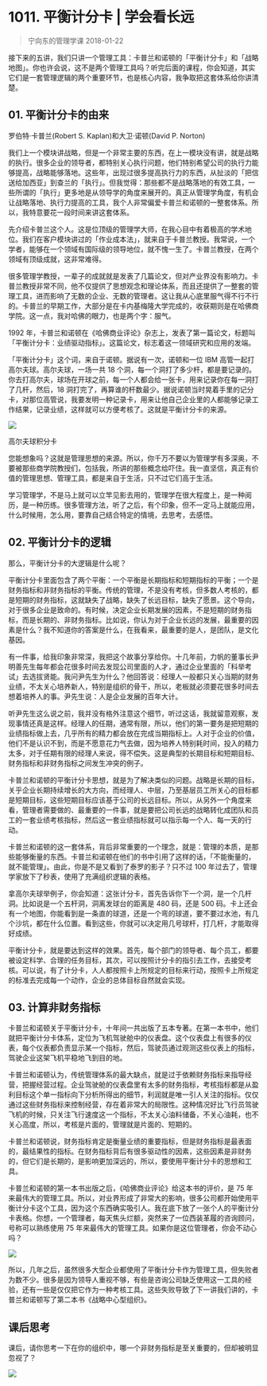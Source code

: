 # 1011. 平衡计分卡 | 学会看长远
> 宁向东的管理学课
2018-01-22

接下来的五讲，我们只讲一个管理工具：卡普兰和诺顿的「平衡计分卡」和「战略地图」。你也许会说，这不是两个管理工具吗？听完后面的课程，你会知道，其实它们是一套管理逻辑的两个重要环节，也是核心内容，我争取把这套体系给你讲清楚。

## 01. 平衡计分卡的由来

罗伯特·卡普兰(Robert S. Kaplan)和大卫·诺顿(David P. Norton)

我们上一个模块讲战略，但是一个非常主要的东西，在上一模块没有讲，就是战略的执行。很多企业的领导者，都特别关心执行问题，他们特别希望公司的执行力能够提高，战略能够落地。这些年，出现过很多提高执行力的东西，从扯淡的「把信送给加西亚」到查兰的「执行」。但我觉得：那些都不是战略落地的有效工具，一些所谓的「执行」更多地是从领导学的角度来展开的。真正从管理学角度，有机会让战略落地、执行力提高的工具，我个人非常偏爱卡普兰和诺顿的一整套体系。所以，我特意要花一段时间来讲这套体系。

先介绍卡普兰这个人。这是位顶级的管理学大师，在我心目中有着极高的学术地位。我们在客户模块讲过的「作业成本法」，就来自于卡普兰教授。我常说，一个学者，能够在一个领域有国际级的领导地位，就不愧一生了。卡普兰教授，在两个领域有顶级成就，这非常难得。

很多管理学教授，一辈子的成就就是发表了几篇论文，但对产业界没有影响力。卡普兰教授非常不同，他不仅提供了思想观念和理论体系，而且还提供了一整套的管理工具，进而影响了无数的企业、无数的管理者。这让我从心底里服气得不行不行的。卡普兰的早期工作，大部分是在卡内基梅隆大学完成的，收获期则是在哈佛商学院。这一点，我对哈佛的眼力，也是两个字：服气。

1992 年，卡普兰和诺顿在《哈佛商业评论》杂志上，发表了第一篇论文，标题叫「平衡计分卡：业绩驱动指标」。这篇论文，标志着这一领域研究和应用的发端。

「平衡计分卡」这个词，来自于诺顿。据说有一次，诺顿和一位 IBM 高管一起打高尔夫球。高尔夫球，一场一共 18 个洞，每一个洞打了多少杆，都是要记录的。你去打高尔夫，球场在开球之前，每一个人都会给一张卡，用来记录你在每一洞打了几杆，然后，18 洞打完了，再算谁的杆数最少。据说诺顿当时晃着手里的记分卡，对那位高管说，我要发明一种记录卡，用来让他自己企业里的人都能够记录工作结果，记录业绩，这样就可以方便考核了。这就是平衡计分卡的来源。

![](https://raw.githubusercontent.com/dalong0514/selfstudy/master/图片链接/宁向东/2019011.jpg)

高尔夫球积分卡

您能想象吗？这就是管理思想的来源。所以，你千万不要以为管理学有多深奥，不要被那些商学院教授们，包括我，所讲的那些概念给吓住。我一直坚信，真正有价值的管理思想、管理工具，都是来自于生活，只不过它们高于生活。

学习管理学，不是马上就可以立竿见影去用的，管理学在很大程度上，是一种阅历，是一种历练。很多管理方法，听了之后，有个印象，但不一定马上就能应用，什么时候用，怎么用，要靠自己结合特定的情境，去思考，去感悟。

## 02. 平衡计分卡的逻辑

那么，平衡计分卡的大逻辑是什么呢？

平衡计分卡里面包含了两个平衡：一个平衡是长期指标和短期指标的平衡；一个是财务指标和非财务指标的平衡。传统的管理，不是没有考核，但多数人考核的，都是短期的财务指标，这就缺失了战略，缺失了长远目标，缺失了愿景。这个导向，对于很多企业是致命的。有时候，决定企业长期发展的因素，不是短期的财务指标，而是长期的、非财务指标。比如说，你认为对于企业长远的发展，最重要的因素是什么？我不知道你的答案是什么，在我看来，最重要的是人，是团队，是文化基因。

有一件事，给我印象非常深，我把这个故事分享给你。十几年前，力帆的董事长尹明善先生每年都会花很多时间去发现公司里面的人才，通过企业里面的「科举考试」去选拔贤能。我问尹先生为什么？他回答说：经理人一般都只关心当期的财务业绩，不太关心培养新人，特别是组织的骨干，所以，老板就必须要花很多时间去想着培养人的事。尹先生说：人是企业发展的百年大计。

听尹先生这么说之前，我并没有格外注意这个细节，听过这话，我就留意观察，发现事情还真是这样。经理人的任期，通常有限，所以，他们的第一要务是把短期的业绩指标做上去，几乎所有的精力都会放在完成当期指标上。人对于企业的价值，他们不是认识不到，而是不愿意花力气去做，因为培养人特别耗时间，投入的精力太多，对于任期有限的经理人来说，得不偿失。这是典型的长期目标和短期目标、财务指标和非财务指标之间发生冲突的例子。

卡普兰和诺顿的平衡计分卡思想，就是为了解决类似的问题。战略是长期的目标，关乎企业长期持续增长的大方向，而经理人、中层，乃至基层员工所关心的目标都是短期目标，这些短期目标应该基于公司的长远目标。所以，从另外一个角度来看，管理者需要做的、最重要的一件事，就是要把公司长远的战略转化成团队和员工的一套业绩考核指标，然后这一套业绩指标就可以指示每一个人、每一天的行动。

卡普兰和诺顿的这一套体系，背后非常重要的一个理念，就是：管理的本质，是那些能够衡量的东西。卡普兰和诺顿在他们的书中引用了这样的话，「不能衡量的，就不能管理」。由此，你是不是又看到了泰罗的影子？只不过 100 年过去了，管理学家放下了秒表，使用了充满组织逻辑的表格。

拿高尔夫球举例子，你会知道：这张计分卡，首先告诉你下一个洞，是一个几杆洞。比如说是一个五杆洞，洞离发球台的距离是 480 码，还是 500 码。卡上还会有一个地图，你能看到是一条直的球道，还是一个弯的球道，要不要过水池，有几个沙坑，都在什么位置。看到这些，你就可以决定用几号球杆，打几杆，才能取得好成绩。

平衡计分卡，就是要达到这样的效果。首先，每个部门的领导者、每个员工，都要被设定科学、合理的任务目标，其次，可以按照计分卡的指引去工作，去接受考核。可以说，有了计分卡，人人都按照卡上所规定的目标来行动，按照卡上所规定的标准去完成每一个动作，企业的总体目标自然就会实现。

## 03. 计算非财务指标

卡普兰和诺顿关于平衡计分卡，十年间一共出版了五本专著。在第一本书中，他们就把平衡计分卡体系，定位为飞机驾驶舱中的仪表盘。这个仪表盘上有很多的仪表，每个仪表都负责显示某一个指标，然后，驾驶员通过观测这些仪表上的指标，驾驶企业这架飞机平稳地飞到目的地。

卡普兰和诺顿认为，传统管理体系的最大缺点，就是过于依赖财务指标来指导经营，把握经营过程。企业驾驶舱的仪表盘里有太多的财务指标，考核指标都是从盈利目标这个单一指标向下分析所得出的细节，利润就是唯一引人关注的指标。仅仅通过这些财务指标来控制经营，存在着非常大的局限性。这种情况好比飞行员驾驶飞机的时候，只关注飞行速度这一个指标，不太关心油料储备，不关心油耗，也不关心高度，所以，考核是片面的，管理就是片面的、短期的。

卡普兰和诺顿说，财务指标肯定是衡量业绩的重要指标，但是财务指标是最表面的，最结果性的指标。在财务指标背后有很多驱动性的因素，这些因素是非财务的，但它们是长期的，是影响更加深远的，所以，要使用平衡计分卡的思想和工具。

卡普兰和诺顿的第一本书出版之后，《哈佛商业评论》给这本书的评价，是 75 年来最伟大的管理工具。所以，对业界形成了非常大的影响，很多公司都开始使用平衡计分卡这个工具，因为这个东西确实吸引人。我在底下放了一张个人的平衡计分卡表格。你想，一个管理者，每天焦头烂额，突然来了一位西装革履的咨询顾问，号称可以熟练使用 75 年来最伟大的管理工具。如果你是这位管理者，你会不动心吗？

![](https://raw.githubusercontent.com/dalong0514/selfstudy/master/图片链接/宁向东/2019012.jpg)

所以，几年之后，虽然很多大型企业都使用了平衡计分卡作为管理工具，但失败者为数不少。很多是因为领导人重视不够，有些是咨询公司缺乏使用这一工具的经验，还有一些是仅仅把它作为一种考核工具。这些失败导致了下一讲我们讲的，卡普兰和诺顿写了第二本书《战略中心型组织》。

## 课后思考

课后，请你思考一下在你的组织中，哪一个非财务指标是至关重要的，但却被明显忽视了？

![](https://raw.githubusercontent.com/dalong0514/selfstudy/master/图片链接/宁向东/2019013.jpg)